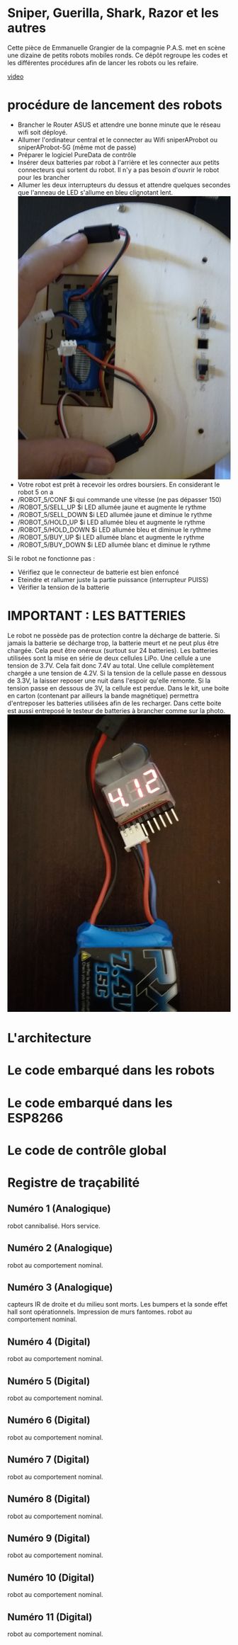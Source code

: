 Sniper, Guerilla, Shark, Razor et les autres
============================================

Cette pièce de Emmanuelle Grangier de la compagnie P.A.S. met en scène une
dizaine de petits robots mobiles ronds. Ce dépôt regroupe les codes et les
différentes procédures afin de lancer les robots ou les refaire.

[video](https://www.youtube.com/watch?v=KFx6Ewun1QE)

# procédure de lancement des robots

- Brancher le Router ASUS et attendre une bonne minute que le réseau wifi soit déployé.
- Allumer l'ordinateur central et le connecter au Wifi sniperAProbot ou sniperAProbot-5G (même mot de passe)
- Préparer le logiciel PureData de contrôle
- Insérer deux batteries par robot à l'arrière et les connecter aux petits connecteurs qui sortent du robot. Il n'y a pas besoin d'ouvrir le robot pour les brancher
- Allumer les deux interrupteurs du dessus et attendre quelques secondes que l'anneau de LED s'allume en bleu clignotant lent.
![Branchement](https://github.com/ThotAlion/Sniper/blob/master/IMG_20180719_160841.jpg?raw=true&s=100)
- Votre robot est prêt à recevoir les ordres boursiers. En considerant le robot 5 on a
- /ROBOT_5/CONF $i qui commande une vitesse (ne pas dépasser 150)
- /ROBOT_5/SELL_UP $i LED allumée jaune et augmente le rythme
- /ROBOT_5/SELL_DOWN $i LED allumée jaune et diminue le rythme
- /ROBOT_5/HOLD_UP $i LED allumée bleu et augmente le rythme
- /ROBOT_5/HOLD_DOWN $i LED allumée bleu et diminue le rythme
- /ROBOT_5/BUY_UP $i LED allumée blanc et augmente le rythme
- /ROBOT_5/BUY_DOWN $i LED allumée blanc et diminue le rythme

Si le robot ne fonctionne pas :
- Vérifiez que le connecteur de batterie est bien enfoncé
- Eteindre et rallumer juste la partie puissance (interrupteur PUISS)
- Vérifier la tension de la batterie

# IMPORTANT : LES BATTERIES
Le robot ne possède pas de protection contre la décharge de batterie. Si jamais la batterie se décharge trop, la batterie meurt et ne peut plus être chargée. Cela peut être onéreux (surtout sur 24 batteries).
Les batteries utilisées sont la mise en série de deux cellules LiPo. Une cellule a une tension de 3.7V. Cela fait donc 7.4V au total.
Une cellule complètement chargée a une tension de 4.2V. Si la tension de la cellule passe en dessous de 3.3V, la laisser reposer une nuit dans l'espoir qu'elle remonte. Si la tension passe en dessous de 3V, la cellule est perdue.
Dans le kit, une boite en carton (contenant par ailleurs la bande magnétique) permettra d'entreposer les batteries utilisées afin de les recharger. Dans cette boite est aussi entreposé le testeur de batteries à brancher comme sur la photo.
![Test batteries](https://github.com/ThotAlion/Sniper/blob/master/IMG_20180719_163603.jpg)


# L'architecture


# Le code embarqué dans les robots


# Le code embarqué dans les ESP8266


# Le code de contrôle global


# Registre de traçabilité

## Numéro 1 (Analogique)
robot cannibalisé. Hors service.
## Numéro 2 (Analogique)
robot au comportement nominal.
## Numéro 3 (Analogique)
capteurs IR de droite et du milieu sont morts. Les bumpers et la sonde effet hall sont opérationnels. Impression de murs fantomes.
robot au comportement nominal.
## Numéro 4 (Digital)
robot au comportement nominal.
## Numéro 5 (Digital)
robot au comportement nominal.
## Numéro 6 (Digital)
robot au comportement nominal.
## Numéro 7 (Digital)
robot au comportement nominal.
## Numéro 8 (Digital)
robot au comportement nominal.
## Numéro 9 (Digital)
robot au comportement nominal.
## Numéro 10 (Digital)
robot au comportement nominal.
## Numéro 11 (Digital)
robot au comportement nominal.


